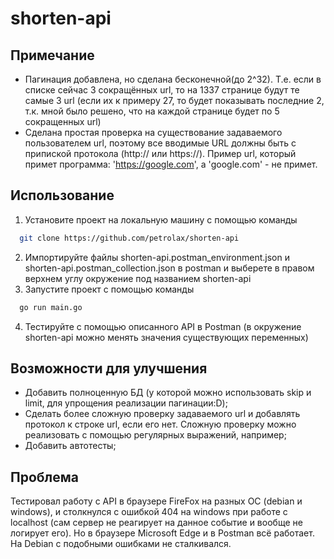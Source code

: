 # shorten-api

## Примечание
* Пагинация добавлена, но сделана бесконечной(до 2^32). Т.е. если в списке сейчас 3 сокращённых url, то на 1337 странице будут те самые 3 url (если их к примеру 27, то будет показывать последние 2, т.к. мной было решено, что на каждой странице будет по 5 сокращенных url)
* Сделана простая проверка на существование задаваемого пользователем url, поэтому все вводимые URL должны быть с припиской протокола (http:// или https://). Пример url, который примет программа: 'https://google.com', а 'google.com' - не примет.

## Использование
1. Установите проект на локальную машину с помощью команды 
  ```bash
    git clone https://github.com/petrolax/shorten-api
  ```
2. Импортируйте файлы shorten-api.postman_environment.json и shorten-api.postman_collection.json в postman и выберете в правом верхнем углу окружение под названием shorten-api
3. Запустите проект с помощью команды 
  ```bash
    go run main.go
  ```
4. Тестируйте с помощью описанного API в Postman (в окружение shorten-api можно менять значения существующих переменных)


## Возможности для улучшения
* Добавить полноценную БД (у которой можно использовать skip и limit, для упрощения реализации пагинации:D);
* Сделать более сложную проверку задаваемого url и добавлять протокол к строке url, если его нет. Сложную проверку можно реализовать с помощью регулярных выражений, например;
* Добавить автотесты;

## Проблема
Тестировал работу c API в браузере FireFox на разных ОС (debian и windows), и столкнулся с ошибкой 404 на windows при работе с localhost (сам сервер не реагирует на данное событие и вообще не логирует его). Но в браузере Microsoft Edge и в Postman всё работает. На Debian с подобными ошибками не сталкивался.
